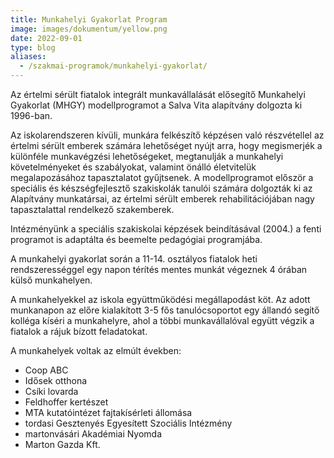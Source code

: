 ```yaml
---
title: Munkahelyi Gyakorlat Program
image: images/dokumentum/yellow.png
date: 2022-09-01
type: blog
aliases:
  - /szakmai-programok/munkahelyi-gyakorlat/
---
```


Az értelmi sérült fiatalok integrált munkavállalását elősegítő Munkahelyi Gyakorlat (MHGY) modellprogramot a Salva Vita alapítvány dolgozta ki 1996-ban.

Az iskolarendszeren kívüli, munkára felkészítő képzésen való részvétellel az értelmi sérült emberek számára lehetőséget nyújt arra, hogy megismerjék a különféle munkavégzési lehetőségeket, megtanulják a munkahelyi követelményeket és szabályokat, valamint önálló életvitelük megalapozásához tapasztalatot gyűjtsenek. A modellprogramot először a speciális és készségfejlesztő szakiskolák tanulói számára dolgozták ki az Alapítvány munkatársai, az értelmi sérült emberek rehabilitációjában nagy tapasztalattal rendelkező szakemberek.

Intézményünk a speciális szakiskolai képzések beindításával (2004.) a fenti programot is adaptálta és beemelte pedagógiai programjába.

A munkahelyi gyakorlat során a 11-14. osztályos fiatalok heti rendszerességgel egy napon térítés mentes munkát végeznek 4 órában külső munkahelyen.

A munkahelyekkel az iskola együttműködési megállapodást köt. Az adott munkanapon az előre kialakított 3-5 fős tanulócsoportot egy állandó segítő kolléga kíséri a munkahelyre, ahol a többi munkavállalóval együtt végzik a fiatalok a rájuk bízott feladatokat.

A munkahelyek voltak az elmúlt években:

- Coop ABC
- Idősek otthona
- Csíki lovarda
- Feldhoffer kertészet
- MTA kutatóintézet fajtakísérleti állomása
- tordasi Gesztenyés Egyesített Szociális Intézmény
- martonvásári Akadémiai Nyomda
- Marton Gazda Kft.
